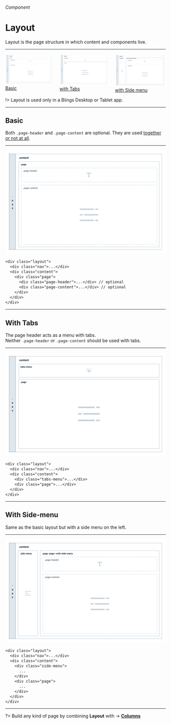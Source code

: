<h6 class="subtitle is-5 has-text-grey">Component</h6><h1 class="title is-1 has-text-weight-bold">Layout</h1>
<p class="subtitle is-5">
    <span class="has-text-weight-semibold">Layout</span> is the page structure in which content and components live.
</p>

<hr class="is-large is-visible">

<div class="columns has-text-centered">
  <div class="column is-4"><img src="media/layout_1.png"><a href="#/layout?id=basic">Basic</a></div>
  <div class="column is-4"><img src="media/layout_2.png"><a href="#/layout?id=tabs">with Tabs</a></div>
  <div class="column is-4"><img src="media/layout_3.png"><a href="#/layout?id=menu">with Side menu</a></div>
</div>

!> Layout is used only in a Biings Desktop or Tablet app.

<a id="basic"></a>
<hr class="is-large is-visible">

<h2 class="title is-4">Basic</h2>

Both `.page-header` and `.page-content` are optional. They are used <u>together or not at all</u>.

<hr class="is-small">

<div class="box is-well is-marginless"><img src="media/layout_1.png"></div>

    <div class="layout">
      <div class="nav">...</div>
      <div class="content">
        <div class="page">
          <div class="page-header">...</div> // optional
          <div class="page-content">...</div> // optional
        </div>
      </div>
    </div>

<a id="tabs"></a>
<hr class="is-large is-visible">

<h2 class="title is-4">With Tabs</h2>

The page header acts as a menu with tabs.<br>Neither `.page-header` or `.page-content` should be used with tabs.

<hr class="is-small">

<div class="box is-well is-marginless"><img src="media/layout_2.png"></div>

    <div class="layout">
      <div class="nav">...</div>
      <div class="content">
        <div class="tabs-menu">...</div>
        <div class="page">...</div>
      </div>
    </div>

<a id="menu"></a>
<hr class="is-large is-visible">

<h2 class="title is-4">With Side-menu</h2>
Same as the basic layout but with a side menu on the left.

<hr class="is-small">

<div class="box is-well is-marginless"><img src="media/layout_3.png"></div>

    <div class="layout">
      <div class="nav">...</div>
      <div class="content">
        <div class="side-menu">
          ...
        </div>
        <div class="page">
          ...
        </div>
      </div>
    </div>

<hr>

?> Build any kind of page by combining <strong>Layout</strong> with → <a href="#/columns">**Columns**</a>
